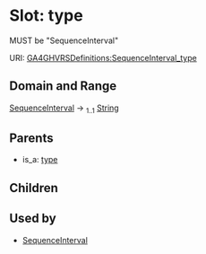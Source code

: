 
# Slot: type


MUST be "SequenceInterval"

URI: [GA4GHVRSDefinitions:SequenceInterval_type](GA4GHVRSDefinitionsSequenceInterval_type)


## Domain and Range

[SequenceInterval](SequenceInterval.md) &#8594;  <sub>1..1</sub> [String](types/String.md)

## Parents

 *  is_a: [type](type.md)

## Children


## Used by

 * [SequenceInterval](SequenceInterval.md)
